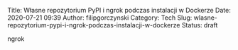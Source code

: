Title: Własne repozytorium PyPI i ngrok podczas instalacji w Dockerze
Date: 2020-07-21 09:39
Author: filipgorczynski
Category: Tech
Slug: wlasne-repozytorium-pypi-i-ngrok-podczas-instalacji-w-dockerze
Status: draft

ngrok

 
